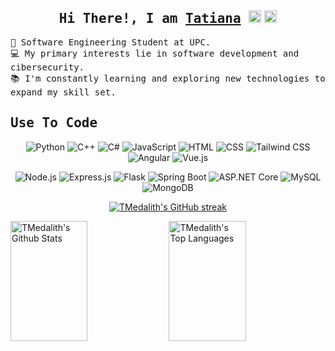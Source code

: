 
<h2 align="center">
        <samp> Hi There!, I am
                <b><a target="_blank" href="">Tatiana</a></b>
        </samp>
        <a href="https://www.linkedin.com/in/tatiana-paucar-de-la-cruz" target="_blank"><img src="https://raw.githubusercontent.com/maurodesouza/profile-readme-generator/master/src/assets/icons/social/linkedin/default.svg" width="20"/></a>
        <a href="mailto:tatiana.paucard@gmail.com" target="_blank"><img src="https://raw.githubusercontent.com/maurodesouza/profile-readme-generator/master/src/assets/icons/social/gmail/default.svg" width="20"/></a>


</h2>

<p > 
  <samp>
     🌱 Software Engineering Student at UPC. </br>
  💻 My primary interests lie in software development and cibersecurity.</br>
  📚 I'm constantly learning and exploring new technologies to expand my skill set. </br>
  </samp>
</p>

<h2 align="left">
        <samp> Use To Code
        </samp>
</h2>

<div align="center">
  
![Python](https://img.shields.io/badge/python-%233776AB.svg?style=for-the-badge&logo=python&logoColor=white) ![C++](https://img.shields.io/badge/c++-%2300599C.svg?style=for-the-badge&logo=c%2B%2B&logoColor=white) ![C#](https://img.shields.io/badge/c%23-%23239120.svg?style=for-the-badge&logo=c-sharp&logoColor=white) ![JavaScript](https://img.shields.io/badge/javascript-%23323330.svg?style=for-the-badge&logo=javascript&logoColor=%23F7DF1E) ![HTML](https://img.shields.io/badge/HTML5-%23E34F26.svg?style=for-the-badge&logo=html5&logoColor=white) ![CSS](https://img.shields.io/badge/CSS3-%231572B6.svg?style=for-the-badge&logo=css3&logoColor=white) ![Tailwind CSS](https://img.shields.io/badge/tailwindcss-%2338B2AC.svg?style=for-the-badge&logo=tailwind-css&logoColor=white) ![Angular](https://img.shields.io/badge/angular-%23DD0031.svg?style=for-the-badge&logo=angular&logoColor=white) ![Vue.js](https://img.shields.io/badge/vuejs-%2335495e.svg?style=for-the-badge&logo=vue.js&logoColor=%234FC08D)

![Node.js](https://img.shields.io/badge/node.js-%2343853D.svg?style=for-the-badge&logo=node.js&logoColor=white) ![Express.js](https://img.shields.io/badge/express.js-%23404d59.svg?style=for-the-badge&logo=express.js&logoColor=white) ![Flask](https://img.shields.io/badge/flask-%23000.svg?style=for-the-badge&logo=flask&logoColor=white) ![Spring Boot](https://img.shields.io/badge/spring-%236DB33F.svg?style=for-the-badge&logo=spring&logoColor=white) ![ASP.NET Core](https://img.shields.io/badge/ASP.NET-%231570B6.svg?style=for-the-badge&logo=.net&logoColor=white)  ![MySQL](https://img.shields.io/badge/mysql-%2300f.svg?style=for-the-badge&logo=mysql&logoColor=white) ![MongoDB](https://img.shields.io/badge/MongoDB-%234ea94b.svg?style=for-the-badge&logo=mongodb&logoColor=white)
</div>


<p align="center">
  <a href="https://github.com/tmedalith">
    <img src="https://github-readme-streak-stats.herokuapp.com/?user=tmedalith&theme=radical&border=7F3FBF&background=0D1117" alt="TMedalith's GitHub streak" heigth="10px"/>
  </a>
</p>

<a> 
    <a href="https://github.com/tmedalith"><img alt="TMedalith's Github Stats" src="https://denvercoder1-github-readme-stats.vercel.app/api?username=tmedalith&show_icons=true&count_private=true&theme=react&border_color=7F3FBF&bg_color=0D1117&title_color=F85D7F&icon_color=F8D866" height="192px" width="49.5%"/></a>
  <a href="https://github.com/tmedalith"><img alt="TMedalith's Top Languages" src="https://denvercoder1-github-readme-stats.vercel.app/api/top-langs/?username=tmedalith&langs_count=8&layout=compact&theme=react&border_color=7F3FBF&bg_color=0D1117&title_color=F85D7F&icon_color=F8D866" height="192px" width="49.5%"/></a>
  <br/>
</a>

